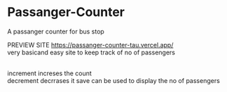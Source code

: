 # Passanger-Counter


A passanger counter for bus stop <br>

PREVIEW SITE https://passanger-counter-tau.vercel.app/
<br>
very basicand easy site to keep track of no of passengers

<br>
increment increses the count <br>
decrement decrrases it <it>
save can be used to display the no of passengers<br>


